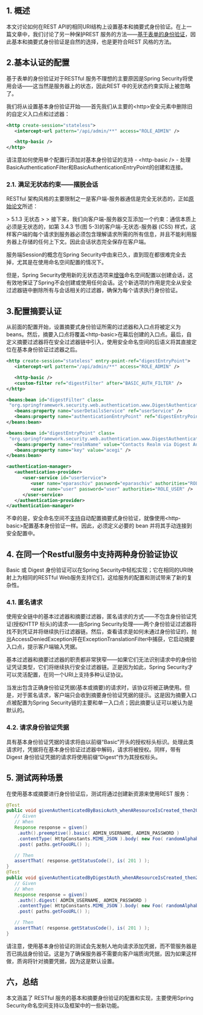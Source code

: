 ## 1. 概述

本文讨论如何在REST API的相同URI结构上设置基本和摘要式身份验证。在上一篇文章中，我们讨论了另一种保护REST 服务的方法——[基于表单的身份验证](https://www.baeldung.com/securing-a-restful-web-service-with-spring-security)，因此基本和摘要式身份验证是自然的选择，也是更符合REST 风格的方法。

## 2.基本认证的配置

基于表单的身份验证对于RESTful 服务不理想的主要原因是Spring Security将使用会话——这当然是服务器上的状态，因此REST 中的无状态约束实际上被忽略了。

我们将从设置基本身份验证开始——首先我们从主要的<http\>安全元素中删除旧的自定义入口点和过滤器：

```xml
<http create-session="stateless">
   <intercept-url pattern="/api/admin/**" access="ROLE_ADMIN" />

   <http-basic />
</http>
```

请注意如何使用单个配置行添加对基本身份验证的支持 - <http-basic /\> - 处理 BasicAuthenticationFilter和BasicAuthenticationEntryPoint的创建和连接。

### 2.1. 满足无状态约束——摆脱会话

RESTful 架构风格的主要限制之一是客户端-服务器通信是完全无状态的，正如[原始论文](http://www.ics.uci.edu/~fielding/pubs/dissertation/rest_arch_style.htm)所述：

\>   5.1.3 无状态
\>
\>   接下来，我们向客户端-服务器交互添加一个约束：通信本质上必须是无状态的，如第 3.4.3 节(图 5-3)的客户端-无状态-服务器 (CSS) 样式，这样客户端的每个请求到服务器必须包含理解请求所需的所有信息，并且不能利用服务器上存储的任何上下文。因此会话状态完全保存在客户端。

服务端Session的概念在Spring Security中由来已久，直到现在都很难完全去掉，尤其是在使用命名空间配置的情况下。

但是，Spring Security使用新的无状态选项来[增强](https://jira.springsource.org/browse/SEC-1424)命名空间配置以创建会话，这有效地保证了Spring不会创建或使用任何会话。这个新选项的作用是完全从安全过滤器链中删除所有与会话相关的过滤器，确保为每个请求执行身份验证。

## 3.配置摘要认证

从前面的配置开始，设置摘要式身份验证所需的过滤器和入口点将被定义为 beans。然后，摘要入口点将覆盖<http-basic\>在幕后创建的入口点。最后，自定义摘要过滤器将在安全过滤器链中引入，使用安全命名空间的后语义将其直接定位在基本身份验证过滤器之后。

```xml
<http create-session="stateless" entry-point-ref="digestEntryPoint">
   <intercept-url pattern="/api/admin/**" access="ROLE_ADMIN" />

   <http-basic />
   <custom-filter ref="digestFilter" after="BASIC_AUTH_FILTER" />
</http>

<beans:bean id="digestFilter" class=
 "org.springframework.security.web.authentication.www.DigestAuthenticationFilter">
   <beans:property name="userDetailsService" ref="userService" />
   <beans:property name="authenticationEntryPoint" ref="digestEntryPoint" />
</beans:bean>

<beans:bean id="digestEntryPoint" class=
 "org.springframework.security.web.authentication.www.DigestAuthenticationEntryPoint">
   <beans:property name="realmName" value="Contacts Realm via Digest Authentication"/>
   <beans:property name="key" value="acegi" />
</beans:bean>

<authentication-manager>
   <authentication-provider>
      <user-service id="userService">
         <user name="eparaschiv" password="eparaschiv" authorities="ROLE_ADMIN" />
         <user name="user" password="user" authorities="ROLE_USER" />
      </user-service>
   </authentication-provider>
</authentication-manager>
```

不幸的是，安全命名空间不[支持](https://jira.springsource.org/browse/SEC-1860)自动配置摘要式身份验证，就像使用<http-basic\>配置基本身份验证一样。因此，必须定义必要的 bean 并将其手动连接到安全配置中。

## 4. 在同一个Restful服务中支持两种身份验证协议

Basic 或 Digest 身份验证可以在Spring Security中轻松实现；它在相同的URI映射上为相同的RESTful Web服务支持它们，这给服务的配置和测试带来了新的复杂性。

### 4.1. 匿名请求

使用安全链中的基本过滤器和摘要过滤器，匿名请求的方式——不包含身份验证凭证(授权HTTP 标头)的请求——由Spring Security处理——两个身份验证过滤器将找不到凭证并将继续执行过滤器链。然后，查看请求是如何未通过身份验证的，抛出AccessDeniedException并在ExceptionTranslationFilter中捕获，它启动摘要入口点，提示客户端输入凭据。

基本过滤器和摘要过滤器的职责都非常狭窄——如果它们无法识别请求中的身份验证凭证类型，它们将继续执行安全过滤器链。正是因为如此，Spring Security才可以灵活配置，在同一个URI上支持多种认证协议。

当发出包含正确身份验证凭据(基本或摘要)的请求时，该协议将被正确使用。但是，对于匿名请求，客户端只会收到摘要身份验证凭据的提示。这是因为摘要入口点被配置为Spring Security链的主要和单一入口点；因此摘要认证可以被认为是默认的。

### 4.2. 请求身份验证凭据

具有基本身份验证凭据的请求将由以前缀“Basic”开头的授权标头标识。处理此类请求时，凭据将在基本身份验证过滤器中解码，请求将被授权。同样，带有 Digest 身份验证凭据的请求将使用前缀“Digest”作为其授权标头。

## 5. 测试两种场景

在使用基本或摘要进行身份验证后，测试将通过创建新资源来使用REST 服务：

```java
@Test
public void givenAuthenticatedByBasicAuth_whenAResourceIsCreated_then201IsReceived(){
   // Given
   // When
   Response response = given()
    .auth().preemptive().basic( ADMIN_USERNAME, ADMIN_PASSWORD )
    .contentType( HttpConstants.MIME_JSON ).body( new Foo( randomAlphabetic( 6 ) ) )
    .post( paths.getFooURL() );

   // Then
   assertThat( response.getStatusCode(), is( 201 ) );
}
@Test
public void givenAuthenticatedByDigestAuth_whenAResourceIsCreated_then201IsReceived(){
   // Given
   // When
   Response response = given()
    .auth().digest( ADMIN_USERNAME, ADMIN_PASSWORD )
    .contentType( HttpConstants.MIME_JSON ).body( new Foo( randomAlphabetic( 6 ) ) )
    .post( paths.getFooURL() );

   // Then
   assertThat( response.getStatusCode(), is( 201 ) );
}
```

请注意，使用基本身份验证的测试会先发制人地向请求添加凭据，而不管服务器是否已挑战身份验证。这是为了确保服务器不需要向客户端质询凭据，因为如果这样做，质询将针对摘要凭据，因为这是默认设置。

## 六，总结

本文涵盖了 RESTful 服务的基本和摘要身份验证的配置和实现，主要使用Spring Security命名空间支持以及框架中的一些新功能。